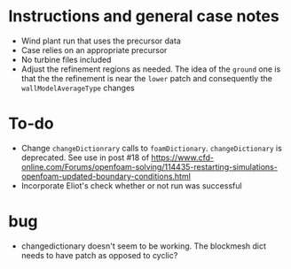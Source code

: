 # Instructions and general case notes

- Wind plant run that uses the precursor data
- Case relies on an appropriate precursor
- No turbine files included
- Adjust the refinement regions as needed. The idea of the `ground` one is that the the refinement is near the `lower` patch and consequently the `wallModelAverageType` changes


# To-do

- Change `changeDictionrary` calls to `foamDictionary`. `changeDictionary` is deprecated. See use in post #18 of https://www.cfd-online.com/Forums/openfoam-solving/114435-restarting-simulations-openfoam-updated-boundary-conditions.html
- Incorporate Eliot's check whether or not run was successful

# bug

- changedictionary doesn't seem to be working. The blockmesh dict needs to have patch as opposed to cyclic?
